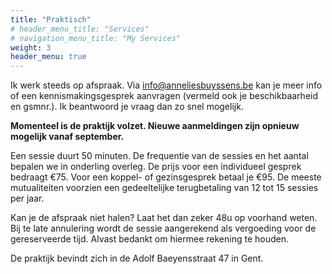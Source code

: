 ```yaml
---
title: "Praktisch"
# header_menu_title: "Services"
# navigation_menu_title: "My Services"
weight: 3
header_menu: true
---
```


Ik werk steeds op afspraak. Via [info@anneliesbuyssens.be](mailto:info@anneliesbuyssens.be) kan je meer info of een kennismakingsgesprek aanvragen (vermeld ook je beschikbaarheid en gsmnr.). Ik beantwoord je vraag dan zo snel mogelijk.

**Momenteel is de praktijk volzet. Nieuwe aanmeldingen zijn opnieuw mogelijk vanaf september.**

Een sessie duurt 50 minuten. De frequentie van de sessies en het aantal bepalen we in onderling overleg. De prijs voor een individueel gesprek bedraagt €75. Voor een koppel- of gezinsgesprek betaal je €95. De meeste mutualiteiten voorzien een gedeeltelijke terugbetaling van 12 tot 15 sessies per jaar.

Kan je de afspraak niet halen? Laat het dan zeker 48u op voorhand weten. Bij te late annulering wordt de sessie aangerekend als vergoeding voor de gereserveerde tijd. Alvast bedankt om hiermee rekening te houden.

De praktijk bevindt zich in de Adolf Baeyensstraat 47 in Gent.
